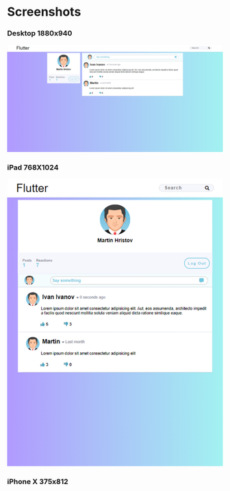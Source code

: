 # Screenshots
### Desktop 1880x940
![plot](./images/1880X940-Desktop.jpg)
### iPad 768X1024
![plot](./images/768X1024-iPad.jpg)
### iPhone X 375x812
